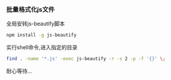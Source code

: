 ### 批量格式化js文件

全局安转js-beautify脚本

```bash
npm install -g js-beautify
```

实行shell命令,进入指定的目录

```bash
find . -name '*.js' -exec js-beautify -r -s 2 -p -f '{}' \;
```

耐心等待...
